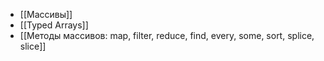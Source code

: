 - [[Массивы]]
- [[Typed Arrays]]
- [[Методы массивов: map, filter, reduce, find, every, some, sort, splice, slice]]